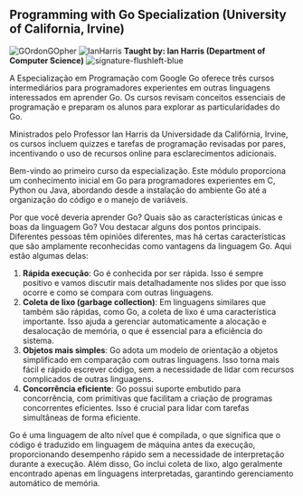 ## Programming with Go Specialization (University of California, Irvine)

![GOrdonGOpher](https://github.com/user-attachments/assets/7049ed9e-a6d8-4c1e-b083-7a24e0eb5759) 
  ![IanHarris](https://github.com/user-attachments/assets/d2bdc37e-d93a-4238-8d59-8110145d4ead) **Taught by: Ian Harris
(Department of Computer Science)**
![signature-flushleft-blue](https://github.com/user-attachments/assets/23663961-7ea7-461e-b69a-31f0eeb5c70b)


A Especialização em Programação com Google Go oferece três cursos intermediários para programadores experientes em outras linguagens interessados em aprender Go. Os cursos revisam conceitos essenciais de programação e preparam os alunos para explorar as particularidades do Go.

Ministrados pelo Professor Ian Harris da Universidade da Califórnia, Irvine, os cursos incluem quizzes e tarefas de programação revisadas por pares, incentivando o uso de recursos online para esclarecimentos adicionais.

Bem-vindo ao primeiro curso da especialização. Este módulo proporciona um conhecimento inicial em Go para programadores experientes em C, Python ou Java, abordando desde a instalação do ambiente Go até a organização do código e o manejo de variáveis.

Por que você deveria aprender Go? Quais são as características únicas e boas da linguagem Go? Vou destacar alguns dos pontos principais. Diferentes pessoas têm opiniões diferentes, mas há certas características que são amplamente reconhecidas como vantagens da linguagem Go. Aqui estão algumas delas:

1. **Rápida execução**: Go é conhecida por ser rápida. Isso é sempre positivo e vamos discutir mais detalhadamente nos slides por que isso ocorre e como se compara com outras linguagens.
2. **Coleta de lixo (garbage collection)**: Em linguagens similares que também são rápidas, como Go, a coleta de lixo é uma característica importante. Isso ajuda a gerenciar automaticamente a alocação e desalocação de memória, o que é essencial para a eficiência do sistema.
3. **Objetos mais simples**: Go adota um modelo de orientação a objetos simplificado em comparação com outras linguagens. Isso torna mais fácil e rápido escrever código, sem a necessidade de lidar com recursos complicados de outras linguagens.
4. **Concorrência eficiente**: Go possui suporte embutido para concorrência, com primitivas que facilitam a criação de programas concorrentes eficientes. Isso é crucial para lidar com tarefas simultâneas de forma eficiente.

Go é uma linguagem de alto nível que é compilada, o que significa que o código é traduzido em linguagem de máquina antes da execução, proporcionando desempenho rápido sem a necessidade de interpretação durante a execução. Além disso, Go inclui coleta de lixo, algo geralmente encontrado apenas em linguagens interpretadas, garantindo gerenciamento automático de memória.
